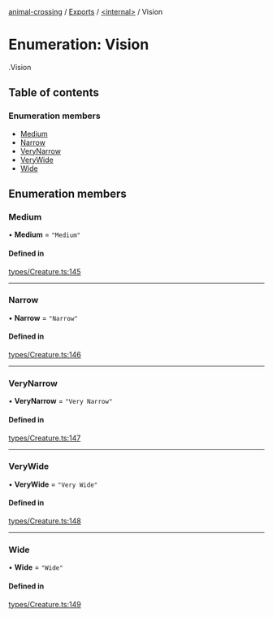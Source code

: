 [animal-crossing](../README.md) / [Exports](../modules.md) / [<internal\>](../modules/internal_.md) / Vision

# Enumeration: Vision

[<internal>](../modules/internal_.md).Vision

## Table of contents

### Enumeration members

- [Medium](internal_.Vision.md#medium)
- [Narrow](internal_.Vision.md#narrow)
- [VeryNarrow](internal_.Vision.md#verynarrow)
- [VeryWide](internal_.Vision.md#verywide)
- [Wide](internal_.Vision.md#wide)

## Enumeration members

### Medium

• **Medium** = `"Medium"`

#### Defined in

[types/Creature.ts:145](https://github.com/Norviah/animal-crossing/blob/4d5e5b0/module/types/Creature.ts#L145)

___

### Narrow

• **Narrow** = `"Narrow"`

#### Defined in

[types/Creature.ts:146](https://github.com/Norviah/animal-crossing/blob/4d5e5b0/module/types/Creature.ts#L146)

___

### VeryNarrow

• **VeryNarrow** = `"Very Narrow"`

#### Defined in

[types/Creature.ts:147](https://github.com/Norviah/animal-crossing/blob/4d5e5b0/module/types/Creature.ts#L147)

___

### VeryWide

• **VeryWide** = `"Very Wide"`

#### Defined in

[types/Creature.ts:148](https://github.com/Norviah/animal-crossing/blob/4d5e5b0/module/types/Creature.ts#L148)

___

### Wide

• **Wide** = `"Wide"`

#### Defined in

[types/Creature.ts:149](https://github.com/Norviah/animal-crossing/blob/4d5e5b0/module/types/Creature.ts#L149)
